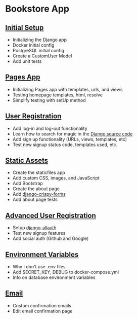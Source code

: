 # Bookstore App
## [Initial Setup](my_notes/ch03-README.md)
- Initializing the Django app
- Docker initial config
- PostgreSQL initial config
- Create a CustomUser Model
- Add unit tests

## [Pages App](my_notes/ch04-README.md)
- Initializing Pages app with templates, urls, and views
- Testing homepage templates, html, resolve
- Simplify testing with setUp method

## [User Registration](my_notes/ch05-README.md)
- Add log-in and log-out functionality
- Learn how to search for magic in the [Django source code](https://github.com/django/django)
- Add sign up functionality (URLs, views, templates, etc)
- Test new signup status code, templates used, etc.

## [Static Assets](my_notes/ch06-README.md)
- Create the staticfiles app
- Add custom CSS, images, and JavaScript
- Add Bootstrap
- Create the about page
- Add [django-crispy-forms](https://github.com/django-crispy-forms/django-crispy-forms)
- Add about page tests

## [Advanced User Registration](my_notes/ch07-README.md)
- Setup [django-allauth](https://github.com/pennersr/django-allauth)
- Test new signup features
- Add social auth (Github and Google)

## [Environment Variables](my_notes/ch08-README.md)
- Why I don't use .env files
- Add SECRET_KEY, DEBUG to docker-compose.yml
- Info on database environment variables

## [Email](my_notes/ch09-README.md)
- Custom confirmation emails
- Edit email confirmation page
